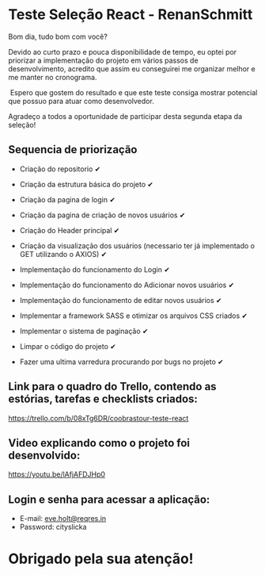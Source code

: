 # Teste Seleção React - RenanSchmitt

Bom dia, tudo bom com você?

Devido ao curto prazo e pouca disponibilidade de tempo, eu optei por priorizar a implementação do projeto em vários passos de desenvolvimento, acredito que assim eu conseguirei me organizar melhor e me manter no cronograma.

 Espero que gostem do resultado e que este teste consiga mostrar potencial que possuo para atuar como desenvolvedor.

Agradeço a todos a oportunidade de participar desta segunda etapa da seleção!
 
## Sequencia de priorização

- Criação do repositorio ✔

- Criação da estrutura básica do projeto ✔

- Criação da pagina de login ✔

- Criação da pagina de criação de novos usuários ✔

- Criação do Header principal ✔ 

- Criação da visualização dos usuários (necessario ter já implementado o GET utilizando o AXIOS) ✔ 

- Implementação do funcionamento do Login ✔ 

- Implementação do funcionamento do Adicionar novos usuários ✔ 

- Implementação do funcionamento de editar novos usuários ✔ 

- Implementar a framework SASS e otimizar os arquivos CSS criados ✔

- Implementar o sistema de paginação ✔

- Limpar o código do projeto ✔ 
 
- Fazer uma  ultima varredura procurando por bugs no projeto ✔ 

## Link para o quadro do Trello, contendo as estórias, tarefas e checklists criados: 
https://trello.com/b/08xTg6DR/coobrastour-teste-react

## Video explicando como o projeto foi desenvolvido:
https://youtu.be/lAfjAFDJHp0

## Login e senha para acessar a aplicação:
- E-mail: eve.holt@reqres.in
- Password: cityslicka

# Obrigado pela sua atenção!